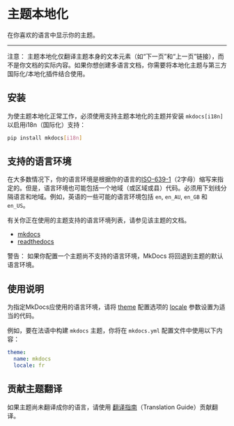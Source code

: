 # 主题本地化

在你喜欢的语言中显示你的主题。

---

注意：
主题本地化仅翻译主题本身的文本元素（如“下一页”和“上一页”链接），而不是你文档的实际内容。如果你想创建多语言文档，你需要将本地化主题与第三方国际化/本地化插件结合使用。

## 安装

为使主题本地化正常工作，必须使用支持主题本地化的主题并安装 `mkdocs[i18n]` 以启用i18n（国际化）支持：

```bash
pip install mkdocs[i18n]
```

## 支持的语言环境

在大多数情况下，你的语言环境是根据你的语言的[ISO-639-1]（2字母）缩写来指定的。但是，语言环境也可能包括一个地域（或区域或县）代码。必须用下划线分隔语言和地域。例如，英语的一些可能的语言环境包括 `en`, `en_AU`, `en_GB` 和 `en_US`。

有关你正在使用的主题支持的语言环境列表，请参见该主题的文档。

- [mkdocs](choosing-your-theme.md#mkdocs-locale)
- [readthedocs](choosing-your-theme.md#readthedocs-locale)

警告：
如果你配置一个主题尚不支持的语言环境，MkDocs 将回退到主题的默认语言环境。

## 使用说明

为指定MkDocs应使用的语言环境，请将 [theme] 配置选项的 [locale] 参数设置为适当的代码。

例如，要在法语中构建 `mkdocs` 主题，你将在 `mkdocs.yml` 配置文件中使用以下内容：

```yaml
theme:
  name: mkdocs
  locale: fr
```

## 贡献主题翻译

如果主题尚未翻译成你的语言，请使用 [翻译指南]（Translation Guide）贡献翻译。

[翻译指南]: ../dev-guide/translations.md
[locale]: configuration.md#locale
[theme]: configuration.md#theme
[ISO-639-1]: https://en.wikipedia.org/wiki/ISO_639-1